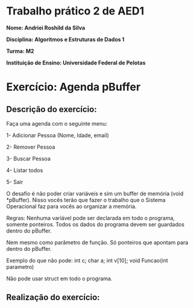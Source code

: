 # Trabalho prático 2 de AED1

**Nome: Andriei Roshild da Silva**

**Disciplina: Algoritmos e Estruturas de Dados 1**

**Turma: M2**

**Instituição de Ensino: Universidade Federal de Pelotas**

# Exercício: Agenda pBuffer
## Descrição do exercício:
Faça uma agenda com o seguinte menu:

1- Adicionar Pessoa (Nome, Idade, email)

2- Remover Pessoa

3- Buscar Pessoa

4- Listar todos

5- Sair
 
O desafio é não poder criar variáveis e sim um buffer de memória (void *pBuffer). Nisso vocês terão que fazer o trabalho que o Sistema Operacional faz para vocês ao organizar a memória.
 
Regras:
Nenhuma variável pode ser declarada em todo o programa, somente ponteiros. Todos os dados do programa devem ser guardados dentro do pBuffer.

Nem mesmo como parâmetro de função. Só ponteiros que apontam para dentro do pBuffer.

Exemplo do que não pode: int c; char a; int v[10];  void Funcao(int parametro)

Não pode usar struct em todo o programa.

## Realização do exercício:

